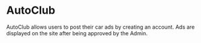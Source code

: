 # AutoClub
AutoClub allows users to post their car ads by creating an account. Ads are displayed on the site after being approved by the Admin.
